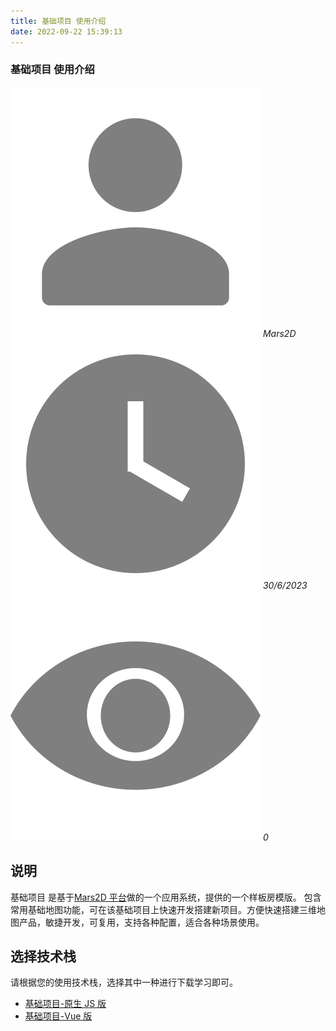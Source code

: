 ```yaml
---
title: 基础项目 使用介绍
date: 2022-09-22 15:39:13
---
```


<h3> 基础项目 使用介绍 </h3>

<img class='images' src="../public/icon/yonghu.svg" alt="来自依赖包的图片">
<i class='text'>Mars2D</i>
<img class='imagess' src="../public/icon/shijian.svg" alt="来自依赖包的图片">
<i class='text'>30/6/2023</i>
<img class='imagess' src="../public/icon/liulan.svg" alt="来自依赖包的图片">
<i class='text'>0</i>

## 说明

基础项目 是基于[Mars2D 平台](http://mars2d.cn/)做的一个应用系统，提供的一个样板房模版。 包含常用基础地图功能，可在该基础项目上快速开发搭建新项目。方便快速搭建三维地图产品，敏捷开发，可复用，支持各种配置，适合各种场景使用。

## 选择技术栈

请根据您的使用技术栈，选择其中一种进行下载学习即可。

- [基础项目-原生 JS 版](http://mars2d.cn/doc.html#project/jcxm-es5)
- [基础项目-Vue 版](http://mars2d.cn/doc.html#project/jcxm-vue)
